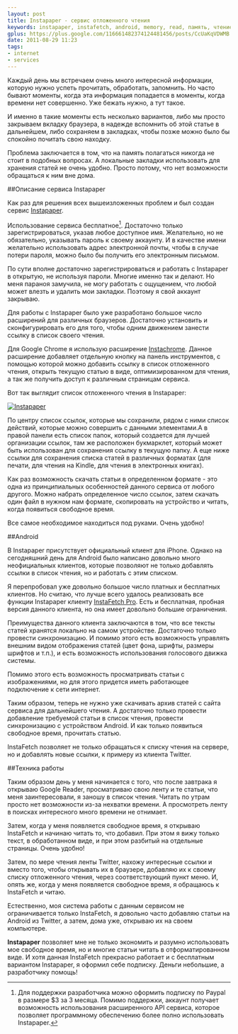 ```yaml
---
layout: post
title: Instapaper - сервис отложенного чтения
keywords: instapaper, instafetch, android, memory, read, память, чтение
gplus: https://plus.google.com/116661482374124481456/posts/CcUaKqVDWMB
date: 2011-08-29 11:23
tags:
- internet
- services
---
```

Каждый день мы встречаем очень много интересной информации, которую нужно успеть прочитать, обработать, запомнить. Но часто бывают моменты, когда эта информация попадается в моменты, когда времени нет совершенно. Уже бежать нужно, а тут такое.

И именно в такие моменты есть несколько вариантов, либо мы просто закрываем вкладку браузера, в надежде вспомнить об этой статье в дальнейшем, либо сохраняем в закладках, чтобы позже можно было бы спокойно почитать свою находку.

Проблема заключается в том, что на память полагаться никогда не стоит в подобных вопросах. А локальные закладки использовать для хранения статей не очень удобно. Просто потому, что нет возможности обращаться к ним вне дома.

##Описание сервиса Instapaper

Как раз для решения всех вышеизложенных проблем и был создан сервис [Instapaper][1].

[1]: http://www.instapaper.com/
    "Instapaper"

Использование сервиса бесплатное[^1]. Достаточно только зарегистрироваться, указав любое доступное имя. Желательно, но не обязательно, указывать пароль к своему аккаунту. И в качестве имени желательно использовать адрес электронной почты, чтобы в случае потери пароля, можно было бы получить его электронным письмом.

[^1]: Для поддержки разработчика можно оформить подписку по Paypal в размере $3 за 3 месяца. Помимо поддержки, аккаунт получает возможность использования расширенного API сервиса, которое позволяет программному обеспечению более полно использовать Instapaper.

По сути вполне достаточно зарегистрироваться и работать с Instapaper в открытую, не используя пароли. Многие именно так и делают. Но меня параноя замучила, не могу работать с ощущением, что любой может влезть и удалить мои закладки. Поэтому я свой аккаунт закрываю.

Для работы с Instapaper было уже разработано большое число расширений для различных браузеров. Достаточно установить и сконфигурировать его для того, чтобы одним движением занести ссылку в список своего чтения.

Для Google Chrome я использую расширение [Instachrome][2]. Данное расширение добавляет отдельную кнопку на панель инструментов, с помощью которой можно добавить ссылку в список отложенного чтения, открыть текущую статью в виде, оптимизированном для чтения, а так же получить доступ к различным страницам сервиса.

[2]: https://chrome.google.com/webstore/detail/fldildgghjoohccppflaohodcnmlacpb
    "Instachrome - Интернет-магазин Chrome"

Вот так выглядит список отложенного чтения в Instapaper:

[![Instapaper][3]](http://static.juev.ru/2011/08/instapaper.png
"Instapaper")

[3]: http://static.juev.ru/2011/08/instapaper-th.png

По центру список ссылок, которые мы сохранили, рядом с ними список действий, которые можно совершить с данными элементами.А в правой панели есть список папок, который создается для лучшей организации ссылок, там же расположен букмарклет, который может быть использован для сохранения ссылку в текущую папку. А еще ниже ссылки для сохранения списка статей в различных форматах (для печати, для чтения на Kindle, для чтения в электронных книгах).

Как раз возможность скачать статьи в определенном формате - это одна из принципиальных особенностей данного сервиса от любого другого. Можно набрать определенное число ссылок, затем скачать один файл в нужном нам формате, скопировать на устройство и читать, когда появиться свободное время.

Все самое необходимое находиться под руками. Очень удобно!

##Android

В Instapaper присутствует официальный клиент для iPhone. Однако на сегодняшний день для Android было написано довольно много неофициальных клиентов, которые позволяют не только добавлять ссылки в список чтения, но и работать с этим списком.

Я перепробовал уже довольно большое число платных и бесплатных клиентов. Но считаю, что лучше всего удалось реализовать все функции Instapaper клиенту [InstaFetch Pro][4]. Есть и бесплатная, пробная версия данного клиента, но она имеет довольно большие ограничения.

[4]: https://market.android.com/details?id=pl.immortal.instafetchpro.am
    "InstaFetch Pro - Android Market"

Преимущества данного клиента заключаются в том, что все тексты статей хранятся локально на самом устройстве. Достаточно только провести синхронизацию. И помимо этого есть возможность управлять внешним видом отображения статей (цвет фона, шрифты, размеры шрифтов и т.п.), и есть возможность использования голосового движка системы.

Помимо этого есть возможность просматривать статьи с изображениями, но для этого придется иметь работающее подключение к сети интернет.

Таким образом, теперь не нужно уже скачивать архив статей с сайта сервиса для дальнейшего чтения. А достаточно только провести добавление требуемой статьи в список чтения, провести синхронизацию с устройством Android. И как только появиться свободное время, прочитать статью.

InstaFetch позволяет не только обращаться к списку чтения на сервере, но и добавлять новые ссылки, к примеру из клиента Twitter.

##Техника работы

Таким образом день у меня начинается с того, что после завтрака я открываю Google Reader, просматриваю свою ленту и те статьи, что меня заинтересовали, я заношу в список чтения.  Читать по утрам просто нет возможности из-за нехватки времени. А просмотреть ленту в поисках интересного много времени не отнимает.

Затем, когда у меня появляется свободное время, я открываю InstaFetch и начинаю читать то, что добавил. При этом я вижу только текст, в обработанном виде, и при этом разбитый на отдельные страницы. Очень удобно!

Затем, по мере чтения ленты Twitter, нахожу интересные ссылки и вместо того, чтобы открывать их в браузере, добавляю их к своему списку отложенного чтения, через соответствующий пункт меню. И, опять же, когда у меня появляется свободное время, я обращаюсь к InstaFetch и читаю.

Естественно, моя система работы с данным сервисом не ограничивается только InstaFetch, я довольно часто добавляю статьи на Android из Twitter, а затем, дома уже, открываю их на своем компьютере.

**Instapaper** позволяет мне не только экономить и разумно использовать мое свободное время, но и многие статьи читать в отформатированном виде. И хотя данная InstaFetch прекрасно работает и с бесплатным вариантом Instapaper, я оформил себе подписку. Деньги небольшие, а разработчику помощь!
